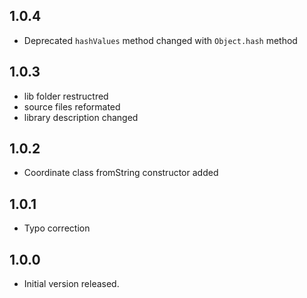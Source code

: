 ## 1.0.4

- Deprecated `hashValues` method changed with `Object.hash` method

## 1.0.3

- lib folder restructred
- source files reformated
- library description changed

## 1.0.2

- Coordinate class fromString constructor added

## 1.0.1

- Typo correction

## 1.0.0

- Initial version released.
